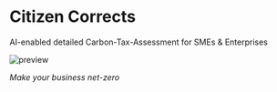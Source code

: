 # Citizen Corrects
AI-enabled detailed Carbon-Tax-Assessment for SMEs & Enterprises


![preview](https://github.com/user-attachments/assets/7a7630d8-10eb-49bf-abd2-23d2b23fa564) <br/>

  _Make your business net-zero_ 
